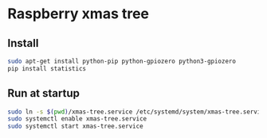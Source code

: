 Raspberry xmas tree
===================

Install
-------
```bash
sudo apt-get install python-pip python-gpiozero python3-gpiozero
pip install statistics
```

Run at startup
--------------
```bash
sudo ln -s $(pwd)/xmas-tree.service /etc/systemd/system/xmas-tree.service
sudo systemctl enable xmas-tree.service
sudo systemctl start xmas-tree.service
```
